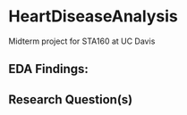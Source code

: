 # HeartDiseaseAnalysis

Midterm project for STA160 at UC Davis

EDA Findings:
- 


Research Question(s)
- 
